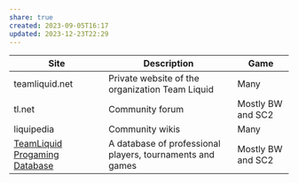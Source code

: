 ```yaml
---
share: true
created: 2023-09-05T16:17
updated: 2023-12-23T22:29
---
```


| Site                                                                                  | Description                                               | Game              |
| ------------------------------------------------------------------------------------- | --------------------------------------------------------- | ----------------- |
| teamliquid.net                                                                        | Private website of the organization Team Liquid           | Many              |
| tl.net                                                                                | Community forum                                           | Mostly BW and SC2 |
| liquipedia                                                                            | Community wikis                                           | Many              |
| [TeamLiquid Progaming Database](https://tl.net/tlpd/ "TeamLiquid Progaming Database") | A database of professional players, tournaments and games | Mostly BW and SC2 |
